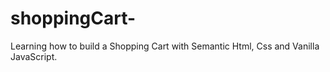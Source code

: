 # shoppingCart-
Learning how to build a Shopping Cart with Semantic  Html, Css and Vanilla JavaScript.

